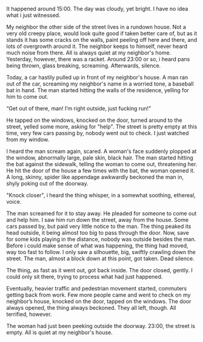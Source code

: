   It happened around 15:00. The day was cloudy, yet bright. I have no idea what i just witnessed.

  My neighbor the other side of the street lives in a rundown house. Not a very old creepy place, would look quite good if taken better care of, but as it stands it has some cracks on the walls, paint peeling off here and there, and lots of overgrowth around it. The neighbor keeps to himself, never heard much noise from there. All is always quiet at my neighbor's home. Yesterday, however, there was a racket. Around 23:00 or so, i heard pans being thrown, glass breaking, screaming. Afterwards, silence.

  Today, a car hastily pulled up in front of my neighbor's house. A man ran out of the car, screaming my neighbor's name in a worried tone, a baseball bat in hand. The man started hitting the walls of the residence, yelling for him to come out. 

  “Get out of there, man! I’m right outside, just fucking run!”

  He tapped on the windows, knocked on the door, turned around to the street, yelled some more, asking for "help". The street is pretty empty at this time, very few cars passing by, nobody went out to check. I just watched from my window.

  I heard the man scream again, scared. A woman's face suddenly plopped at the window, abnormally large, pale skin, black hair. The man started hitting the bat against the sidewalk, telling the woman to come out, threatening her. He hit the door of the house a few times with the bat, the woman opened it. A long, skinny, spider like appendage awkwardly beckoned the man in, shyly poking out of the doorway.

  "Knock closer", i heard the thing whisper, in a somewhat soothing, ethereal, voice.

  The man screamed for it to stay away. He pleaded for someone to come out and help him. I saw him run down the street, away from the house. Some cars passed by, but paid very little notice to the man. The thing peaked its head outside, it being almost too big to pass through the door. Now, save for some kids playing in the distance, nobody was outside besides the man. Before i could make sense of what was happening, the thing had moved, way too fast to follow. I only saw a silhouette, big, swiftly crawling down the street. The man, almost a block down at this point, got taken. Dead silence.

  The thing, as fast as it went out, got back inside. The door closed, gently. I could only sit there, trying to process what had just happened. 

  Eventually, heavier traffic and pedestrian movement started, commuters getting back from work. Few more people came and went to check on my neighbor’s house, knocked on the door, tapped on the windows. The door always opened, the thing always beckoned. They all left, though. All terrified, however.

  The woman had just been peeking outside the doorway. 23:00, the street is empty. All is quiet at my neighbor's house.